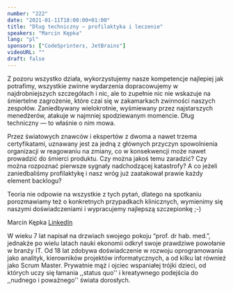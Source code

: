 ```yaml
---
number: "222"
date: "2021-01-11T18:00:00+01:00"
title: "Dług techniczny — profilaktyka i leczenie"
speakers: "Marcin Kępka"
lang: "pl"
sponsors: ["CodeSprinters, JetBrains"]
videoURL: ""
draft: false
---
```


Z pozoru wszystko działa, wykorzystujemy nasze kompetencje najlepiej jak potrafimy, wszystkie zwinne wydarzenia dopracowujemy w najdrobniejszych szczegółach i nic, ale to zupełnie nic nie wskazuje na śmiertelne zagrożenie, które czai się w zakamarkach zwinności naszych zespołów. Zaniedbywany wielokrotnie, wyśmiewany przez najstarszych menedżerów, atakuje w najmniej spodziewanym momencie. Dług techniczny — to właśnie o nim mowa.

Przez światowych znawców i ekspertów z dwoma a nawet trzema certyfikatami, uznawany jest za jedną z głównych przyczyn spowolnienia organizacji w reagowaniu na zmiany, co w konsekwencji może nawet prowadzić do śmierci produktu. Czy można jakoś temu zaradzić? Czy można rozpoznać pierwsze sygnały nadchodzącej katastrofy? A co jeżeli zaniedbaliśmy profilaktykę i nasz wróg już zaatakował prawie każdy element backlogu?

Teoria nie odpowie na wszystkie z tych pytań, dlatego na spotkaniu porozmawiamy też o konkretnych przypadkach klinicznych, wymienimy się naszymi doświadczeniami i wypracujemy najlepszą szczepionkę ;-)

Marcin Kępka [LinkedIn](https://www.linkedin.com/in/marcin-k%C4%99pka-74060a176/)

W wieku 7 lat napisał na drzwiach swojego pokoju “prof. dr hab. med.”, jednakże po wielu latach nauki ekonomii odkrył swoje prawdziwe powołanie w branży IT. Od 18 lat zdobywa doświadczenie w rozwoju oprogramowania jako analityk, kierowników projektów informatycznych, a od kilku lat również jako Scrum Master. Prywatnie mąż i ojciec wspaniałej trójki dzieci, od których uczy się łamania ,,status quo'' i kreatywnego podejścia do ,,nudnego i poważnego'' świata dorosłych.
